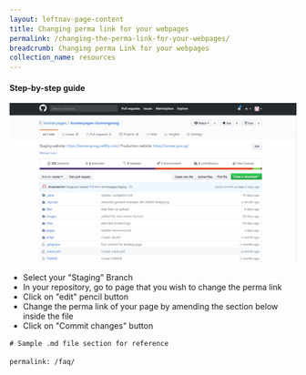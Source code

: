 ```yaml
---
layout: leftnav-page-content
title: Changing perma link for your webpages
permalink: /changing-the-perma-link-for-your-webpages/
breadcrumb: Changing perma Link for your webpages
collection_name: resources
---
```

#### **Step-by-step guide**
![Editing File to Your Repository](/images/resources/changing-the-perma-link-of-your-webpages.gif)

* Select your "Staging" Branch
* In your repository, go to page that you wish to change the perma link
* Click on "edit" pencil button
* Change the perma link of your page by amending the section below inside the file
* Click on "Commit changes" button

```
# Sample .md file section for reference

permalink: /faq/
```

